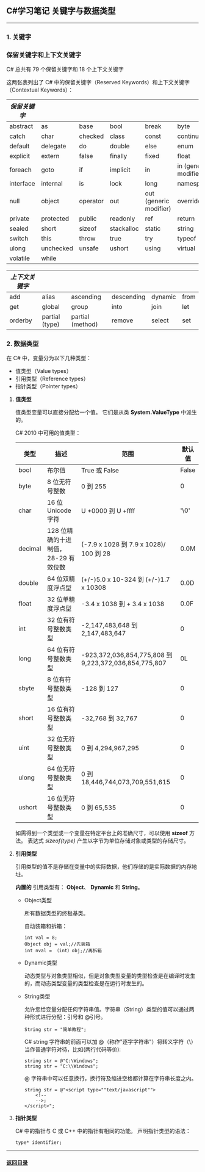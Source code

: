 ## C#学习笔记 关键字与数据类型

---

### 1. 关键字

### 保留关键字和上下文关键字

C# 总共有 79 个保留关键字和 18 个上下文关键字

这两张表列出了 C# 中的保留关键字（Reserved Keywords）和上下文关键字（Contextual Keywords）：

| *保留关键字* |           |          |            |                        |                       |         |
| ------------ | --------- | -------- | ---------- | ---------------------- | --------------------- | ------- |
| abstract     | as        | base     | bool       | break                  | byte                  | case    |
| catch        | char      | checked  | class      | const                  | continue              | decimal |
| default      | delegate  | do       | double     | else                   | enum                  | event   |
| explicit     | extern    | false    | finally    | fixed                  | float                 | for     |
| foreach      | goto      | if       | implicit   | in                     | in (generic modifier) | int     |
| interface    | internal  | is       | lock       | long                   | namespace             | new     |
| null         | object    | operator | out        | out (generic modifier) | override              | params  |
| private      | protected | public   | readonly   | ref                    | return                | sbyte   |
| sealed       | short     | sizeof   | stackalloc | static                 | string                | struct  |
| switch       | this      | throw    | true       | try                    | typeof                | uint    |
| ulong        | unchecked | unsafe   | ushort     | using                  | virtual               | void    |
| volatile     | while     |          |            |                        |                       |         |

| *上下文关键字* |                |                  |            |         |      |
| -------------- | -------------- | ---------------- | ---------- | ------- | ---- |
| add            | alias          | ascending        | descending | dynamic | from |
| get            | global         | group            | into       | join    | let  |
| orderby        | partial (type) | partial (method) | remove     | select  | set  |



### 2. 数据类型

在 C# 中，变量分为以下几种类型：

- 值类型（Value types）
- 引用类型（Reference types）
- 指针类型（Pointer types）

1. **值类型**

   值类型变量可以直接分配给一个值。 它们是从类 **System.ValueType** 中派生的。

   C# 2010 中可用的值类型：

   | 类型    | 描述                                 | 范围                                                  | 默认值 |
   | ------- | ------------------------------------ | ----------------------------------------------------- | ------ |
   | bool    | 布尔值                               | True 或 False                                         | False  |
   | byte    | 8 位无符号整数                       | 0 到 255                                              | 0      |
   | char    | 16 位 Unicode 字符                   | U +0000 到 U +ffff                                    | '\0'   |
   | decimal | 128 位精确的十进制值，28-29 有效位数 | (-7.9 x 1028 到 7.9 x 1028)/ 100 到 28                | 0.0M   |
   | double  | 64 位双精度浮点型                    | (+/-)5.0 x 10-324 到 (+/-)1.7 x 10308                 | 0.0D   |
   | float   | 32 位单精度浮点型                    | -3.4 x 1038 到 + 3.4 x 1038                           | 0.0F   |
   | int     | 32 位有符号整数类型                  | -2,147,483,648 到 2,147,483,647                       | 0      |
   | long    | 64 位有符号整数类型                  | -923,372,036,854,775,808 到 9,223,372,036,854,775,807 | 0L     |
   | sbyte   | 8 位有符号整数类型                   | -128 到 127                                           | 0      |
   | short   | 16 位有符号整数类型                  | -32,768 到 32,767                                     | 0      |
   | uint    | 32 位无符号整数类型                  | 0 到 4,294,967,295                                    | 0      |
   | ulong   | 64 位无符号整数类型                  | 0 到 18,446,744,073,709,551,615                       | 0      |
   | ushort  | 16 位无符号整数类型                  | 0 到 65,535                                           | 0      |

   如需得到一个类型或一个变量在特定平台上的准确尺寸，可以使用 **sizeof** 方法。 表达式 *sizeof(type)* 产生以字节为单位存储对象或类型的存储尺寸。

2. **引用类型**

   引用类型的值不是存储在变量中的实际数据，他们存储的是实际数据的内存地址。

   **内置的** 引用类型有： **Object**、 **Dynamic** 和 **String**。

   + Object类型

     所有数据类型的终极基类。

     自动装箱和拆箱：

     ```
     int val = 8;
     Object obj = val;//先装箱
     int nval = （int）obj;//再拆箱
     ```

   + Dynamic类型

     动态类型与对象类型相似，但是对象类型变量的类型检查是在编译时发生的，而动态类型变量的类型检查是在运行时发生的。

   + String类型

     允许您给变量分配任何字符串值。字符串（String）类型的值可以通过两种形式进行分配：引号和 @引号。

     ```
     String str = "简单教程";
     ```

     C# string 字符串的前面可以加 @（称作"逐字字符串"）将转义字符（\）当作普通字符对待，比如(两行代码等价):

     ```
     string str = @"C:\Windows";
     string str = "C:\\Windows";
     ```

     @ 字符串中可以任意换行，换行符及缩进空格都计算在字符串长度之内。

     ```
     string str = @"<script type=""text/javascript"">
         <!--
         -->;
     </script>";
     ```

3. **指针类型**

   C# 中的指针与 C 或 C++ 中的指针有相同的功能。 声明指针类型的语法：

   ```
   type* identifier;
   ```





---

#### [返回目录](./)